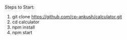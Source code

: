 Steps to Start:
1. git clone https://github.com/cp-ankush/calculator.git
2. cd calculator
3. npm install
4. npm start
